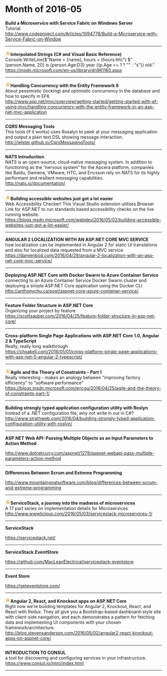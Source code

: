 # Month of 2016-05
__Build a Microservice with Service Fabric on Windows Server__  
Tutorial  
<http://www.codeproject.com/Articles/1094778/Build-a-Microservice-with-Service-Fabric-on-Window>  
***
__![star](./tags/star.png)Interpolated Strings (C# and Visual Basic Reference)__  
Console.WriteLine($"Name = {name}, hours = {hours:hh}")	$"{person.Name, 20} is {person.Age:D3} year {(p.Age == 1 ? "" : "s")} old."  
<https://msdn.microsoft.com/en-us/library/dn961160.aspx>  
***
__![star](./tags/star.png)Handling Concurrency with the Entity Framework 6__  
About pessimistic (locking) and optimistic concurrency in the database and how to specify in EF6.  
<http://www.asp.net/mvc/overview/getting-started/getting-started-with-ef-using-mvc/handling-concurrency-with-the-entity-framework-in-an-asp-net-mvc-application>  
***
__CQRS Messaging Tools__  
This tools (if it works) uses Rosalyn to peek at your messaging application and output a plain text DSL showing message interaction.  
<http://jelster.github.io/CqrsMessagingTools/>  
***
__NATS Introduction__  
NATS is an open-source, cloud-native messaging system. In addition to functioning as the “nervous system” for the Apcera platform, companies like Baidu, Siemens, VMware, HTC, and Ericsson rely on NATS for its highly performant and resilient messaging capabilities.  
<http://nats.io/documentation/>  
***
__![star](./tags/star.png)Building accessible websites just got a lot easier__  
Web Accessibility Checker! This Visual Studio extension utilizes Browser Link for ASP.NET to run standards based accessibility checks on the live running website.  
<https://blogs.msdn.microsoft.com/webdev/2016/05/02/building-accessible-websites-just-got-a-lot-easier/>  
***
__ANGULAR 2 LOCALIZATION WITH AN ASP.NET CORE MVC SERVICE__  
how localization can be implemented in Angular 2 for static UI translations and also for localized data requested from a MVC service  
<https://damienbod.com/2016/04/29/angular-2-localization-with-an-asp-net-core-mvc-service/>  
***
__Deploying ASP.NET Core with Docker Swarm to Azure Container Service__  
connecting to an Azure Container Service Docker Swarm cluster and deploying a simple ASP.NET Core application using the Docker CLI  
<http://anthonychu.ca/post/aspnet-core-azure-container-service/>  
***
__Feature Folder Structure in ASP.NET Core__  
Organizing your project by feature  
<https://scottsauber.com/2016/04/25/feature-folder-structure-in-asp-net-core/>  
***
__Cross-platform Single Page Applications with ASP.NET Core 1.0, Angular 2 & TypeScript__  
Really, really long walkthrough  
<https://chsakell.com/2016/01/01/cross-platform-single-page-applications-with-asp-net-5-angular-2-typescript/>  
***
__![star](./tags/star.png)Agile and the Theory of Constraints – Part 1__  
Really interesting - makes an analogy between "improving factory efficiency" to "software performance"  
<https://blogs.msdn.microsoft.com/ericgu/2016/04/25/agile-and-the-theory-of-constraints-part-1/>  
***
__Building strongly typed application configuration utility with Roslyn__  
Instead of a .NET configuration file, why not write in out in C#?  
<http://www.strathweb.com/2016/04/building-strongly-typed-application-configuration-utility-with-roslyn/>  
***
__ASP.NET Web API: Passing Multiple Objects as an Input Parameters to Action Method__  
  
<http://www.dotnetcurry.com/aspnet/1278/aspnet-webapi-pass-multiple-parameters-action-method>  
***
__Differences Between Scrum and Extreme Programming__  
  
<http://www.mountaingoatsoftware.com/blog/differences-between-scrum-and-extreme-programming>  
***
__![star](./tags/star.png)ServiceStack, a journey into the madness of microservices__  
A 17 part series on implementation details for Microservices  
<http://www.wwwlicious.com/2016/05/03/servicestack-microservices-1/>  
***
__ServiceStack__  
  
<https://servicestack.net/>  
***
__ServiceStack.EventStore__  
  
<https://github.com/MacLeanElectrical/servicestack-eventstore>  
***
__Event Store__  
  
<https://geteventstore.com/>  
***
__![star](./tags/star.png)Angular 2, React, and Knockout apps on ASP.NET Core__  
Right now we’re building templates for Angular 2, Knockout, React, and React with Redux. They all give you a Bootstrap-based dashboard-style site with client-side navigation, and each demonstrates a pattern for fetching data and implementing UI components with your chosen framework/architecture.  
<http://blog.stevensanderson.com/2016/05/02/angular2-react-knockout-apps-on-aspnet-core/>  
***
__INTRODUCTION TO CONSUL__  
a tool for discovering and configuring services in your infrastructure.  
<https://www.consul.io/intro/index.html>  
***
